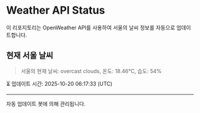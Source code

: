 
# Weather API Status

이 리포지토리는 OpenWeather API를 사용하여 서울의 날씨 정보를 자동으로 업데이트합니다.

## 현재 서울 날씨
> 서울의 현재 날씨: overcast clouds, 온도: 18.46°C, 습도: 54%

⏳ 업데이트 시간: 2025-10-20 06:17:33 (UTC)

---
자동 업데이트 봇에 의해 관리됩니다.
